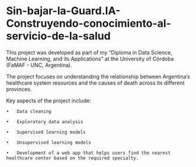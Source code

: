 # Sin-bajar-la-Guard.IA-Construyendo-conocimiento-al-servicio-de-la-salud
This project was developed as part of my “Diploma in Data Science, Machine Learning, and its Applications” at the University of Córdoba (FaMAF - UNC, Argentina).

The project focuses on understanding the relationship between Argentina’s healthcare system resources and the causes of death across its different provinces.

Key aspects of the project include:
	
 	•	Data cleaning
 
	•	Exploratory data analysis

 	•	Supervised learning models
	
 	•	Unsupervised learning models
	
 	•	Development of a web app that helps users find the nearest healthcare center based on the required specialty.
